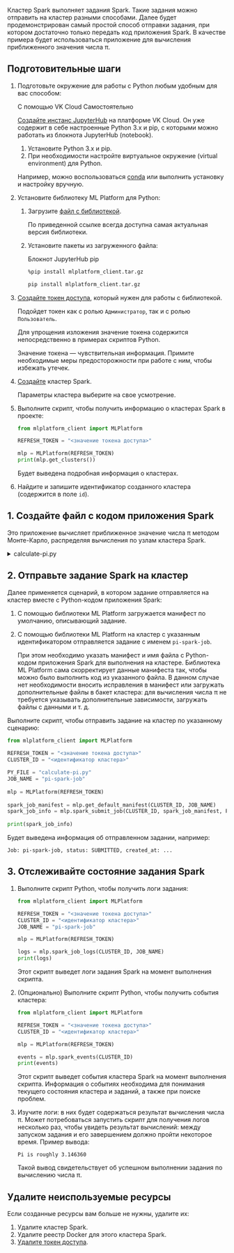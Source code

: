 Кластер Spark выполняет задания Spark. Такие задания можно отправить на кластер разными способами. Далее будет продемонстрирован самый простой способ отправки задания, при котором достаточно только передать код приложения Spark. В качестве примера будет использоваться приложение для вычисления приближенного значения числа π.

## Подготовительные шаги

1. Подготовьте окружение для работы с Python любым удобным для вас способом:

   <tabs>
   <tablist>
   <tab>С помощью VK Cloud</tab>
   <tab>Самостоятельно</tab>
   </tablist>
   <tabpanel>

   [Создайте инстанс JupyterHub](/ru/ml/mlplatform/jupyterhub/start/create) на платформе VK Cloud. Он уже содержит в себе настроенные Python 3.x и pip, с которыми можно работать из блокнота JupyterHub (notebook).

   </tabpanel>
   <tabpanel>

   1. Установите Python 3.x и pip.
   1. При необходимости настройте виртуальное окружение (virtual environment) для Python.

   Например, можно воспользоваться [conda](https://conda.io/projects/conda/en/latest/index.html) или выполнить установку и настройку вручную.

   </tabpanel>
   </tabs>

1. Установите библиотеку ML Platform для Python:

   1. Загрузите [файл с библиотекой](https://mlplatform.hb.ru-msk.vkcs.cloud/mlplatform_client.tar.gz).

      По приведенной ссылке всегда доступна самая актуальная версия библиотеки.

   1. Установите пакеты из загруженного файла:

      <tabs>
      <tablist>
      <tab>Блокнот JupyterHub</tab>
      <tab>pip</tab>
      </tablist>
      <tabpanel>

      ```bash
      %pip install mlplatform_client.tar.gz
      ```

      </tabpanel>
      <tabpanel>

      ```bash
      pip install mlplatform_client.tar.gz
      ```

      </tabpanel>
      </tabs>

1. [Создайте токен доступа](../../instructions/tokens#sozdanie_tokena_dostupa), который нужен для работы с библиотекой.

   Подойдет токен как с ролью `Администратор`, так и с ролью `Пользователь`.

   <warn>

   Для упрощения изложения значение токена содержится непосредственно в примерах скриптов Python.

   Значение токена — чувствительная информация. Примите необходимые меры предосторожности при работе с ним, чтобы избежать утечек.

   </warn>

1. [Создайте](../../instructions/create) кластер Spark.

   Параметры кластера выберите на свое усмотрение.

1. Выполните скрипт, чтобы получить информацию о кластерах Spark в проекте:

   ```python
   from mlplatform_client import MLPlatform

   REFRESH_TOKEN = "<значение токена доступа>"

   mlp = MLPlatform(REFRESH_TOKEN)
   print(mlp.get_clusters())
   ```

   Будет выведена подробная информация о кластерах.

1. Найдите и запишите идентификатор созданного кластера (содержится в поле `id`).

## 1. Создайте файл с кодом приложения Spark

Это приложение вычисляет приближенное значение числа π методом Монте-Карло, распределяя вычисления по узлам кластера Spark.

<details>
<summary>calculate-pi.py</summary>

```python
import sys
from random import random
from operator import add
from pyspark.sql import SparkSession

spark = SparkSession \
    .builder \
    .appName("PythonPi") \
    .getOrCreate()

partitions = int(sys.argv[1]) if len(sys.argv) > 1 else 2
n = 100000 * partitions

def f(_: int) -> float:
    x = random() * 2 - 1
    y = random() * 2 - 1
    return 1 if x ** 2 + y ** 2 <= 1 else 0

count = spark.sparkContext.parallelize(range(1, n + 1), partitions).map(f).reduce(add)
print("Pi is roughly %f" % (4.0 * count / n))

spark.stop()
```

</details>

## 2. Отправьте задание Spark на кластер

Далее применяется сценарий, в котором задание отправляется на кластер вместе с Python-кодом приложения Spark:

1. С помощью библиотеки ML Platform загружается манифест по умолчанию, описывающий задание.
1. С помощью библиотеки ML Platform на кластер с указанным идентификатором отправляется задание с именем `pi-spark-job`.

   При этом необходимо указать манифест и имя файла с Python-кодом приложения Spark для выполнения на кластере. Библиотека ML Platform сама скорректирует данные манифеста так, чтобы можно было выполнить код из указанного файла. В данном случае нет необходимости вносить исправления в манифест или загружать дополнительные файлы в бакет кластера: для вычисления числа π не требуется указывать дополнительные зависимости, загружать файлы с данными и т. д.

Выполните скрипт, чтобы отправить задание на кластер по указанному сценарию:

```python
from mlplatform_client import MLPlatform
   
REFRESH_TOKEN = "<значение токена доступа>"
CLUSTER_ID = "<идентификатор кластера>"

PY_FILE = "calculate-pi.py"
JOB_NAME = "pi-spark-job"
   
mlp = MLPlatform(REFRESH_TOKEN)
   
spark_job_manifest = mlp.get_default_manifest(CLUSTER_ID, JOB_NAME)
spark_job_info = mlp.spark_submit_job(CLUSTER_ID, spark_job_manifest, PY_FILE)
   
print(spark_job_info)
```

Будет выведена информация об отправленном задании, например:

```text
Job: pi-spark-job, status: SUBMITTED, created_at: ...
```

## 3. Отслеживайте состояние задания Spark

1. Выполните скрипт Python, чтобы получить логи задания:

   ```python
   from mlplatform_client import MLPlatform

   REFRESH_TOKEN = "<значение токена доступа>"
   CLUSTER_ID = "<идентификатор кластера>"
   JOB_NAME = "pi-spark-job"

   mlp = MLPlatform(REFRESH_TOKEN)

   logs = mlp.spark_job_logs(CLUSTER_ID, JOB_NAME)
   print(logs)
   ```

   Этот скрипт выведет логи задания Spark на момент выполнения скрипта.

1. (Опционально) Выполните скрипт Python, чтобы получить события кластера:

   ```python
   from mlplatform_client import MLPlatform

   REFRESH_TOKEN = "<значение токена доступа>"
   CLUSTER_ID = "<идентификатор кластера>"

   mlp = MLPlatform(REFRESH_TOKEN)

   events = mlp.spark_events(CLUSTER_ID)
   print(events)
   ```

   Этот скрипт выведет события кластера Spark на момент выполнения скрипта. Информация о событиях необходима для понимания текущего состояния кластера и заданий, а также при поиске проблем.

1. Изучите логи: в них будет содержаться результат вычисления числа π. Может потребоваться запустить скрипт для получения логов несколько раз, чтобы увидеть результат вычислений: между запуском задания и его завершением должно пройти некоторое время. Пример вывода:

   ```text
   Pi is roughly 3.146360
   ```

   Такой вывод свидетельствует об успешном выполнении задания по вычислению числа π.

## Удалите неиспользуемые ресурсы

Если созданные ресурсы вам больше не нужны, удалите их:

1. Удалите кластер Spark.
1. Удалите реестр Docker для этого кластера Spark.
1. [Удалите токен доступа](../../instructions/tokens#udalenie_tokena_dostupa).
